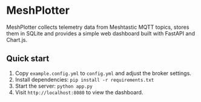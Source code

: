 # MeshPlotter

MeshPlotter collects telemetry data from Meshtastic MQTT topics, stores them in SQLite and provides a simple web dashboard built with FastAPI and Chart.js.

## Quick start

1. Copy `example.config.yml` to `config.yml` and adjust the broker settings.
2. Install dependencies: `pip install -r requirements.txt`
3. Start the server: `python app.py`
4. Visit `http://localhost:8080` to view the dashboard.

